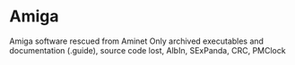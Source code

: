 # Amiga
Amiga software rescued from Aminet
Only archived executables and documentation (.guide), source code lost,
AlbIn, SExPanda, CRC, PMClock
